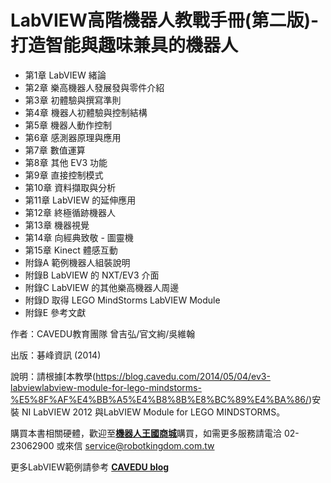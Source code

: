 # LabVIEW高階機器人教戰手冊(第二版)-打造智能與趣味兼具的機器人 

* 第1章  LabVIEW 緒論
* 第2章  樂高機器人發展發與零件介紹
* 第3章  初體驗與撰寫準則
* 第4章  機器人初體驗與控制結構
* 第5章  機器人動作控制
* 第6章  感測器原理與應用
* 第7章  數值運算
* 第8章  其他 EV3 功能
* 第9章  直接控制模式
* 第10章 資料擷取與分析
* 第11章 LabVIEW 的延伸應用
* 第12章 終極循跡機器人
* 第13章 機器視覺
* 第14章 向經典致敬 - 圖靈機
* 第15章 Kinect 體感互動
* 附錄A 範例機器人組裝說明
* 附錄B LabVIEW 的 NXT/EV3 介面
* 附錄C LabVIEW 的其他樂高機器人周邊
* 附錄D 取得 LEGO MindStorms LabVIEW Module
* 附錄E 參考文獻

作者：CAVEDU教育團隊 曾吉弘/官文絢/吳維翰

出版：碁峰資訊 (2014) 

說明：請根據[本教學(https://blog.cavedu.com/2014/05/04/ev3-labviewlabview-module-for-lego-mindstorms-%E5%8F%AF%E4%BB%A5%E4%B8%8B%E8%BC%89%E4%BA%86/)安裝 NI LabVIEW 2012 與LabVIEW Module for LEGO MINDSTORMS。

購買本書相關硬體，歡迎至[**機器人王國商城**](https://www.robotkingdom.com.tw/?s=7697&post_type=product/)購買，如需更多服務請電洽 02-23062900 或來信 [service@robotkingdom.com.tw](mailto:service@robotkingdom.com.tw)

更多LabVIEW範例請參考 [**CAVEDU blog**](http://blog.cavedu.com/?s=labview)
